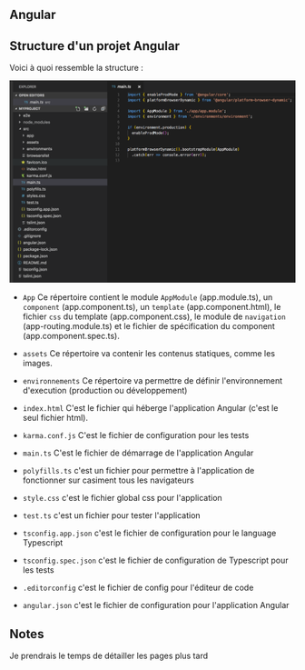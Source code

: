 ## Angular 

## Structure d'un projet Angular

Voici à quoi ressemble la structure : 

![alt text](images/angular-7-project-structure.png)

*   `App` Ce répertoire contient le module `AppModule` (app.module.ts), un `component` (app.component.ts), un `template` (app.component.html), le fichier `css` du template (app.component.css), le module de `navigation` (app-routing.module.ts) et le fichier de spécification du component (app.component.spec.ts).

*   `assets` Ce répertoire va contenir les contenus statiques, comme les images.

*   `environnements` Ce répertoire va permettre de définir l'environnement d'execution (production ou développement)

*   `index.html` C'est le fichier qui héberge l'application Angular (c'est le seul fichier html).

*   `karma.conf.js` C'est le fichier de configuration pour les tests

*   `main.ts` C'est le fichier de démarrage de l'application Angular

*   `polyfills.ts` c'est un fichier pour permettre à l'application de fonctionner sur casiment tous les navigateurs

*   `style.css` c'est le fichier global css pour l'application

*   `test.ts` c'est un fichier pour tester l'application

*   `tsconfig.app.json` c'est le fichier de configuration pour le language Typescript

*   `tsconfig.spec.json` c'est le fichier de configuration de Typescript pour les tests

*   `.editorconfig` c'est le fichier de config pour l'éditeur de code

*   `angular.json` c'est le fichier de configuration pour l'application Angular

## Notes 

Je prendrais le temps de détailler les pages plus tard
